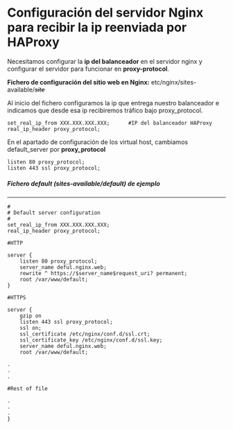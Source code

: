 # Configuración del servidor Nginx para recibir la ip reenviada por HAProxy

Necesitamos configurar la **ip del balanceador** en el servidor nginx y configurar el servidor para funcionar en **proxy-protocol**.

**Fichero de configuración del sitio web en Nginx:** etc/nginx/sites-available/*~~site~~*

Al inicio del fichero configuramos la ip que entrega nuestro balanceador e indicamos que desde esa ip recibiremos tráfico bajo proxy_protocol.

	set_real_ip_from XXX.XXX.XXX.XXX;      #IP del balanceador HAProxy
	real_ip_header proxy_protocol;

En el apartado de configuración de los virtual host, cambiamos default_server por **proxy_protocol**


	listen 80 proxy_protocol;
	listen 443 ssl proxy_protocol;

##### Fichero default (sites-available/default) de ejemplo
----
    #
    # Default server configuration
    #
    set_real_ip_from XXX.XXX.XXX.XXX;
    real_ip_header proxy_protocol;
    
    #HTTP
    
    server {
    	listen 80 proxy_protocol;
    	server_name deful.nginx.web;
    	rewrite ^ https://$server_name$request_uri? permanent;
    	root /var/www/default;
    }
    
    #HTTPS
    
    server {
    	gzip on
    	listen 443 ssl proxy_protocol;
    	ssl on;
    	ssl_certificate /etc/nginx/conf.d/ssl.crt;
    	ssl_certificate_key /etc/nginx/conf.d/ssl.key;
    	server_name deful.nginx.web;
    	root /var/www/default;
    
    .
    .
    .
    
    #Rest of file
    
    .
    .
    .
    }



